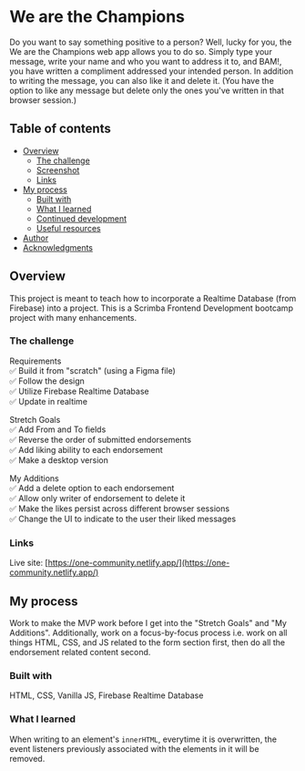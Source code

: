 # We are the Champions

Do you want to say something positive to a person? Well, lucky for you, the We are the Champions web app allows you to do so. Simply type your message, write your name and who you want to address it to, and BAM!, you have written a compliment addressed your intended person. In addition to writing the message, you can also like it and delete it. (You have the option to like any message but delete only the ones you've written in that browser session.)

## Table of contents

- [Overview](#overview)
  - [The challenge](#the-challenge)
  - [Screenshot](#screenshot)
  - [Links](#links)
- [My process](#my-process)
  - [Built with](#built-with)
  - [What I learned](#what-i-learned)
  - [Continued development](#continued-development)
  - [Useful resources](#useful-resources)
- [Author](#author)
- [Acknowledgments](#acknowledgments)

## Overview

This project is meant to teach how to incorporate a Realtime Database (from Firebase) into a project. This is a Scrimba Frontend Development bootcamp project with many enhancements.

### The challenge 

Requirements<br>
✅ Build it from "scratch" (using a Figma file)<br>
✅ Follow the design<br>
✅ Utilize Firebase Realtime Database<br>
✅ Update in realtime

Stretch Goals<br>
✅ Add From and To fields<br>
✅ Reverse the order of submitted endorsements<br>
✅ Add liking ability to each endorsement<br>
✅ Make a desktop version

My Additions<br>
✅ Add a delete option to each endorsement<br>
✅ Allow only writer of endorsement to delete it<br>
✅ Make the likes persist across different browser sessions<br>
✅ Change the UI to indicate to the user their liked messages

### Links

Live site: [https://one-community.netlify.app/](https://one-community.netlify.app/)

## My process

Work to make the MVP work before I get into the "Stretch Goals" and "My Additions". Additionally, work on a focus-by-focus process i.e. work on all things HTML, CSS, and JS related to the form section first, then do all the endorsement related content second.

### Built with

HTML, CSS, Vanilla JS, Firebase Realtime Database

### What I learned

When writing to an element's `innerHTML`, everytime it is overwritten, the event listeners previously associated with the elements in it will be removed.